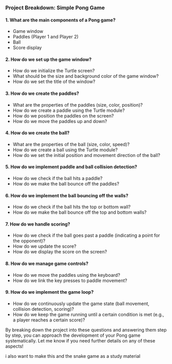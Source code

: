 ### Project Breakdown: Simple Pong Game

#### 1. **What are the main components of a Pong game?**
   - Game window
   - Paddles (Player 1 and Player 2)
   - Ball
   - Score display

#### 2. **How do we set up the game window?**
   - How do we initialize the Turtle screen?
   - What should be the size and background color of the game window?
   - How do we set the title of the window?

#### 3. **How do we create the paddles?**
   - What are the properties of the paddles (size, color, position)?
   - How do we create a paddle using the Turtle module?
   - How do we position the paddles on the screen?
   - How do we move the paddles up and down?

#### 4. **How do we create the ball?**
   - What are the properties of the ball (size, color, speed)?
   - How do we create a ball using the Turtle module?
   - How do we set the initial position and movement direction of the ball?

#### 5. **How do we implement paddle and ball collision detection?**
   - How do we check if the ball hits a paddle?
   - How do we make the ball bounce off the paddles?

#### 6. **How do we implement the ball bouncing off the walls?**
   - How do we check if the ball hits the top or bottom wall?
   - How do we make the ball bounce off the top and bottom walls?

#### 7. **How do we handle scoring?**
   - How do we check if the ball goes past a paddle (indicating a point for the opponent)?
   - How do we update the score?
   - How do we display the score on the screen?

#### 8. **How do we manage game controls?**
   - How do we move the paddles using the keyboard?
   - How do we link the key presses to paddle movement?

#### 9. **How do we implement the game loop?**
   - How do we continuously update the game state (ball movement, collision detection, scoring)?
   - How do we keep the game running until a certain condition is met (e.g., a player reaches a certain score)?

By breaking down the project into these questions and answering them step by step, you can approach the development of your Pong game systematically. Let me know if you need further details on any of these aspects!

i also want to make this and the snake game as a study material
